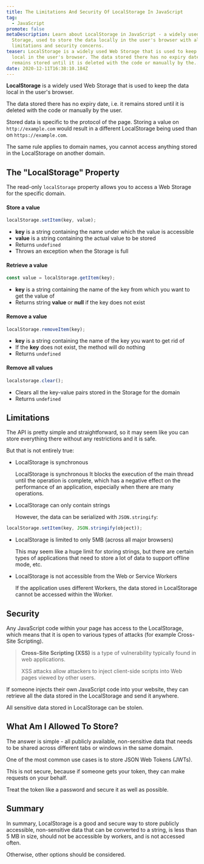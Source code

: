 ```yaml
---
title: The Limitations And Security Of LocalStorage In JavaScript
tag:
  - JavaScript
promote: false
metaDescription: Learn about LocalStorage in JavaScript - a widely used Web
  Storage, used to store the data locally in the user's browser with all its
  limitations and security concerns.
teaser: LocalStorage is a widely used Web Storage that is used to keep the data
  local in the user's browser. The data stored there has no expiry date, i.e. it
  remains stored until it is deleted with the code or manually by the...
date: 2020-12-11T16:38:10.184Z
---
```

**LocalStorage** is a widely used Web Storage that is used to keep the data local in the user's browser. 

The data stored there has no expiry date, i.e. it remains stored until it is deleted with the code or manually by the user.

Stored data is specific to the protocol of the page. Storing a value on `http://example.com` would result in a different LocalStorage being used than on `https://example.com`.

The same rule applies to domain names, you cannot access anything stored in the LocalStorage on another domain.

## The "LocalStorage" Property

The read-only `localStorage` property allows you to access a Web Storage for the specific domain.

#### Store a value

```javascript
localStorage.setItem(key, value);
```

* **key** is a string containing the name under which the value is accessible
* **value** is a string containing the actual value to be stored
* Returns `undefined`
* Throws an exception when the Storage is full

#### Retrieve a value

```javascript
const value = localStorage.getItem(key);
```

* **key** is a string containing the name of the key from which you want to get the value of
* Returns string **value** or **null** if the key does not exist

#### Remove a value

```javascript
localStorage.removeItem(key);
```

* **key** is a string containing the name of the key you want to get rid of
* If the **key** does not exist, the method will do nothing
* Returns `undefined`

#### Remove all values

```javascript
localstorage.clear();
```

* Clears all the key-value pairs stored in the Storage for the domain
* Returns `undefined`

## Limitations

The API is pretty simple and straightforward, so it may seem like you can store everything there without any restrictions and it is safe. 

But that is not entirely true:

* LocalStorage is synchronous

  LocalStorage is synchronous It blocks the execution of the main thread until the operation is complete, which has a negative effect on the performance of an application, especially when there are many operations.
* LocalStorage can only contain strings

  However, the data can be serialized with `JSON.stringify`:

```javascript
localStorage.setItem(key, JSON.stringify(object));
```

* LocalStorage is limited to only 5MB (across all major browsers)

  This may seem like a huge limit for storing strings, but there are certain types of applications that need to store a lot of data to support offline mode, etc.
* LocalStorage is not accessible from the Web or Service Workers

  If the application uses different Workers, the data stored in LocalStorage cannot be accessed within the Worker.

## Security

Any JavaScript code within your page has access to the LocalStorage, which means that it is open to various types of attacks (for example Cross-Site Scripting).

> **Cross-Site Scripting (XSS)** is a type of vulnerability typically found in web applications. 
>
> XSS attacks allow attackers to inject client-side scripts into Web pages viewed by other users.

If someone injects their own JavaScript code into your website, they can retrieve all the data stored in the LocalStorage and send it anywhere.

All sensitive data stored in LocalStorage can be stolen.

## What Am I Allowed To Store?

The answer is simple - all publicly available, non-sensitive data that needs to be shared across different tabs or windows in the same domain.

One of the most common use cases is to store JSON Web Tokens (JWTs).

This is not secure, because if someone gets your token, they can make requests on your behalf.

Treat the token like a password and secure it as well as possible.

## Summary

In summary, LocalStorage is a good and secure way to store publicly accessible, non-sensitive data that can be converted to a string, is less than 5 MB in size, should not be accessible by workers, and is not accessed often. 

Otherwise, other options should be considered.